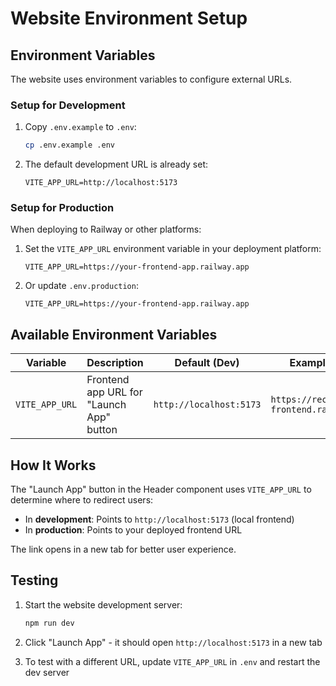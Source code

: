 # Website Environment Setup

## Environment Variables

The website uses environment variables to configure external URLs.

### Setup for Development

1. Copy `.env.example` to `.env`:
   ```bash
   cp .env.example .env
   ```

2. The default development URL is already set:
   ```
   VITE_APP_URL=http://localhost:5173
   ```

### Setup for Production

When deploying to Railway or other platforms:

1. Set the `VITE_APP_URL` environment variable in your deployment platform:
   ```
   VITE_APP_URL=https://your-frontend-app.railway.app
   ```

2. Or update `.env.production`:
   ```
   VITE_APP_URL=https://your-frontend-app.railway.app
   ```

## Available Environment Variables

| Variable | Description | Default (Dev) | Example (Prod) |
|----------|-------------|---------------|----------------|
| `VITE_APP_URL` | Frontend app URL for "Launch App" button | `http://localhost:5173` | `https://receiptoverse-frontend.railway.app` |

## How It Works

The "Launch App" button in the Header component uses `VITE_APP_URL` to determine where to redirect users:

- In **development**: Points to `http://localhost:5173` (local frontend)
- In **production**: Points to your deployed frontend URL

The link opens in a new tab for better user experience.

## Testing

1. Start the website development server:
   ```bash
   npm run dev
   ```

2. Click "Launch App" - it should open `http://localhost:5173` in a new tab

3. To test with a different URL, update `VITE_APP_URL` in `.env` and restart the dev server

